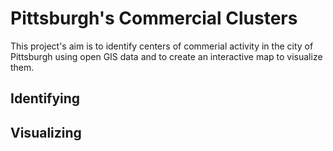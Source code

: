 # Pittsburgh's Commercial Clusters  
This project's aim is to identify centers of commerial activity in the city of Pittsburgh using open GIS data and to create an interactive map to visualize them.

## Identifying 

## Visualizing 
